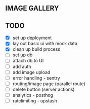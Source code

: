 ## IMAGE GALLERY 

## TODO 

- [x] set up deployment 
- [x] lay out basic ui with mock data 
- [x] clean up build process
- [ ] set up db 
- [ ] attach db to UI 
- [ ] add auth 
- [ ] add image upload 
- [ ] error handling - sentry 
- [ ] routing/image page (parallel route)
- [ ] delete button (server actions) 
- [ ] analytics - posthog 
- [ ] ratelimiting - upstash  